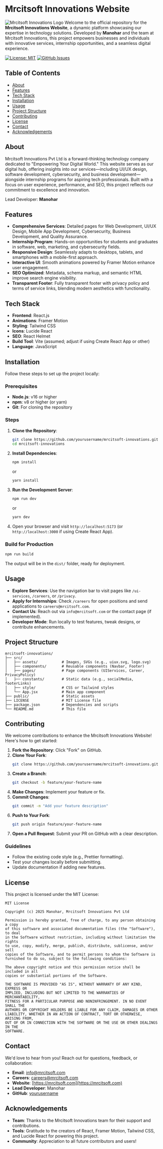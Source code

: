# Mrcitsoft Innovations Website

![Mrcitsoft Innovations Logo](https://mrcitsoft/src/assets/Logo.png) 
Welcome to the official repository for the **Mrcitsoft Innovations Website**, a dynamic platform showcasing our expertise in technology solutions. Developed by **Manohar** and the team at Mrcitsoft Innovations, this project empowers businesses and individuals with innovative services, internship opportunities, and a seamless digital experience.

[![License: MIT](https://img.shields.io/badge/License-MIT-blue.svg)](https://opensource.org/licenses/MIT)
[![GitHub Issues](https://img.shields.io/github/issues/yourusername/mrcitsoft-innovations)](https://github.com/yourusername/mrcitsoft-innovations/issues)

## Table of Contents
- [About](#about)
- [Features](#features)
- [Tech Stack](#tech-stack)
- [Installation](#installation)
- [Usage](#usage)
- [Project Structure](#project-structure)
- [Contributing](#contributing)
- [License](#license)
- [Contact](#contact)
- [Acknowledgements](#acknowledgements)

## About
Mrcitsoft Innovations Pvt Ltd is a forward-thinking technology company dedicated to "Empowering Your Digital World." This website serves as our digital hub, offering insights into our services—including UI/UX design, software development, cybersecurity, and business development—alongside internship programs for aspiring tech professionals. Built with a focus on user experience, performance, and SEO, this project reflects our commitment to excellence and innovation.

Lead Developer: **Manohar**

## Features
- **Comprehensive Services**: Detailed pages for Web Development, UI/UX Design, Mobile App Development, Cybersecurity, Business Development, and Quality Assurance.
- **Internship Program**: Hands-on opportunities for students and graduates in software, web, marketing, and cybersecurity fields.
- **Responsive Design**: Seamlessly adapts to desktops, tablets, and smartphones with a mobile-first approach.
- **Interactive UI**: Smooth animations powered by Framer Motion enhance user engagement.
- **SEO Optimized**: Metadata, schema markup, and semantic HTML improve search engine visibility.
- **Transparent Footer**: Fully transparent footer with privacy policy and terms of service links, blending modern aesthetics with functionality.

## Tech Stack
- **Frontend**: React.js
- **Animations**: Framer Motion
- **Styling**: Tailwind CSS
- **Icons**: Lucide React
- **SEO**: React Helmet
- **Build Tool**: Vite (assumed; adjust if using Create React App or other)
- **Language**: JavaScript

## Installation
Follow these steps to set up the project locally:

### Prerequisites
- **Node.js**: v16 or higher
- **npm**: v8 or higher (or yarn)
- **Git**: For cloning the repository

### Steps
1. **Clone the Repository**:
   ```bash
   git clone https://github.com/yourusername/mrcitsoft-innovations.git
   cd mrcitsoft-innovations
   ```

2. **Install Dependencies**:
   ```bash
   npm install
   ```
   or
   ```bash
   yarn install
   ```

3. **Run the Development Server**:
   ```bash
   npm run dev
   ```
   or
   ```bash
   yarn dev
   ```

4. Open your browser and visit `http://localhost:5173` (or `http://localhost:3000` if using Create React App).

### Build for Production
```bash
npm run build
```
The output will be in the `dist/` folder, ready for deployment.

## Usage
- **Explore Services**: Use the navigation bar to visit pages like `/ui-services`, `/careers`, or `/privacy`.
- **Apply for Internships**: Check `/careers` for open positions and send applications to `careers@mrcitsoft.com`.
- **Contact Us**: Reach out via `info@mrcitsoft.com` or the contact page (if implemented).
- **Developer Mode**: Run locally to test features, tweak designs, or contribute enhancements.

## Project Structure
```
mrcitsoft-innovations/
├── src/
│   ├── assets/           # Images, SVGs (e.g., uiux.svg, logo.svg)
│   ├── components/       # Reusable components (Navbar, Footer)
│   ├── pages/            # Page components (UIServices, Career, PrivacyPolicy)
│   ├── constants/        # Static data (e.g., socialMedia, footerLinks)
│   ├── style/            # CSS or Tailwind styles
│   └── App.jsx           # Main app component
├── public/               # Static assets
├── LICENSE               # MIT License file
├── package.json          # Dependencies and scripts
└── README.md             # This file
```

## Contributing
We welcome contributions to enhance the Mrcitsoft Innovations Website! Here's how to get started:

1. **Fork the Repository**: Click "Fork" on GitHub.
2. **Clone Your Fork**:
   ```bash
   git clone https://github.com/yourusername/mrcitsoft-innovations.git
   ```
3. **Create a Branch**:
   ```bash
   git checkout -b feature/your-feature-name
   ```
4. **Make Changes**: Implement your feature or fix.
5. **Commit Changes**:
   ```bash
   git commit -m "Add your feature description"
   ```
6. **Push to Your Fork**:
   ```bash
   git push origin feature/your-feature-name
   ```
7. **Open a Pull Request**: Submit your PR on GitHub with a clear description.

### Guidelines
- Follow the existing code style (e.g., Prettier formatting).
- Test your changes locally before submitting.
- Update documentation if adding new features.

## License
This project is licensed under the MIT License:

```
MIT License

Copyright (c) 2025 Manohar, Mrcitsoft Innovations Pvt Ltd

Permission is hereby granted, free of charge, to any person obtaining a copy
of this software and associated documentation files (the "Software"), to deal
in the Software without restriction, including without limitation the rights
to use, copy, modify, merge, publish, distribute, sublicense, and/or sell
copies of the Software, and to permit persons to whom the Software is
furnished to do so, subject to the following conditions:

The above copyright notice and this permission notice shall be included in all
copies or substantial portions of the Software.

THE SOFTWARE IS PROVIDED "AS IS", WITHOUT WARRANTY OF ANY KIND, EXPRESS OR
IMPLIED, INCLUDING BUT NOT LIMITED TO THE WARRANTIES OF MERCHANTABILITY,
FITNESS FOR A PARTICULAR PURPOSE AND NONINFRINGEMENT. IN NO EVENT SHALL THE
AUTHORS OR COPYRIGHT HOLDERS BE LIABLE FOR ANY CLAIM, DAMAGES OR OTHER
LIABILITY, WHETHER IN AN ACTION OF CONTRACT, TORT OR OTHERWISE, ARISING FROM,
OUT OF OR IN CONNECTION WITH THE SOFTWARE OR THE USE OR OTHER DEALINGS IN THE
SOFTWARE.
```

## Contact
We'd love to hear from you! Reach out for questions, feedback, or collaboration:

- **Email**: [info@mrcitsoft.com](mailto:info@mrcitsoft.com)
- **Careers**: [careers@mrcitsoft.com](mailto:careers@mrcitsoft.com)
- **Website**: [https://mrcitsoft.com](https://mrcitsoft.com) <!-- Replace with your actual URL -->
- **Lead Developer**: Manohar
- **GitHub**: [yourusername](https://github.com/yourusername) <!-- Replace with your GitHub profile -->

## Acknowledgements
- **Team**: Thanks to the Mrcitsoft Innovations team for their support and contributions.
- **Tools**: Gratitude to the creators of React, Framer Motion, Tailwind CSS, and Lucide React for powering this project.
- **Community**: Appreciation to all future contributors and users!